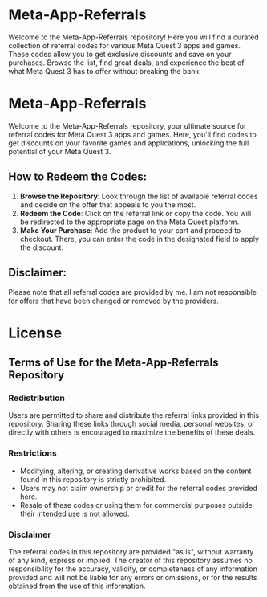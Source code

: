 # Meta-App-Referrals
Welcome to the Meta-App-Referrals repository! Here you will find a curated collection of referral codes for various Meta Quest 3 apps and games. These codes allow you to get exclusive discounts and save on your purchases. Browse the list, find great deals, and experience the best of what Meta Quest 3 has to offer without breaking the bank.

# Meta-App-Referrals

Welcome to the Meta-App-Referrals repository, your ultimate source for referral codes for Meta Quest 3 apps and games. Here, you'll find codes to get discounts on your favorite games and applications, unlocking the full potential of your Meta Quest 3.

## How to Redeem the Codes:

1. **Browse the Repository**: Look through the list of available referral codes and decide on the offer that appeals to you the most.
2. **Redeem the Code**: Click on the referral link or copy the code. You will be redirected to the appropriate page on the Meta Quest platform.
3. **Make Your Purchase**: Add the product to your cart and proceed to checkout. There, you can enter the code in the designated field to apply the discount.

## Disclaimer:

Please note that all referral codes are provided by me. I am not responsible for offers that have been changed or removed by the providers.

# License

## Terms of Use for the Meta-App-Referrals Repository

### Redistribution

Users are permitted to share and distribute the referral links provided in this repository. Sharing these links through social media, personal websites, or directly with others is encouraged to maximize the benefits of these deals.

### Restrictions

- Modifying, altering, or creating derivative works based on the content found in this repository is strictly prohibited.
- Users may not claim ownership or credit for the referral codes provided here.
- Resale of these codes or using them for commercial purposes outside their intended use is not allowed.

### Disclaimer

The referral codes in this repository are provided "as is", without warranty of any kind, express or implied. The creator of this repository assumes no responsibility for the accuracy, validity, or completeness of any information provided and will not be liable for any errors or omissions, or for the results obtained from the use of this information.
